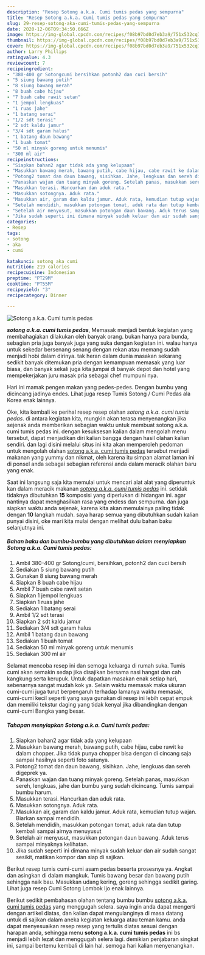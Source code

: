 ```yaml
---
description: "Resep Sotong a.k.a. Cumi tumis pedas yang sempurna"
title: "Resep Sotong a.k.a. Cumi tumis pedas yang sempurna"
slug: 29-resep-sotong-aka-cumi-tumis-pedas-yang-sempurna
date: 2020-12-06T09:34:50.666Z
image: https://img-global.cpcdn.com/recipes/f08b97bd0d7eb3a9/751x532cq70/sotong-aka-cumi-tumis-pedas-foto-resep-utama.jpg
thumbnail: https://img-global.cpcdn.com/recipes/f08b97bd0d7eb3a9/751x532cq70/sotong-aka-cumi-tumis-pedas-foto-resep-utama.jpg
cover: https://img-global.cpcdn.com/recipes/f08b97bd0d7eb3a9/751x532cq70/sotong-aka-cumi-tumis-pedas-foto-resep-utama.jpg
author: Larry Phillips
ratingvalue: 4.3
reviewcount: 7
recipeingredient:
- "380-400 gr Sotongcumi bersihkan potonh2 dan cuci bersih"
- "5 siung bawang putih"
- "8 siung bawang merah"
- "8 buah cabe hijau"
- "7 buah cabe rawit setan"
- "1 jempol lengkuas"
- "1 ruas jahe"
- "1 batang serai"
- "1/2 sdt terasi"
- "2 sdt kaldu jamur"
- "3/4 sdt garam halus"
- "1 batang daun bawang"
- "1 buah tomat"
- "50 ml minyak goreng untuk menumis"
- "300 ml air"
recipeinstructions:
- "Siapkan bahan2 agar tidak ada yang kelupaan"
- "Masukkan bawang merah, bawang putih, cabe hijau, cabe rawit ke dalam chopper. Jika tidak punya chopper bisa dengan di cincang saja sampai hasilnya seperti foto satunya."
- "Potong2 tomat dan daun bawang, sisihkan. Jahe, lengkuas dan sereh digeprek ya."
- "Panaskan wajan dan tuang minyak goreng. Setelah panas, masukkan sereh, lengkuas, jahe dan bumbu yang sudah dicincang. Tumis sampai bumbu harum."
- "Masukkan terasi. Hancurkan dan aduk rata."
- "Masukkan sotongnya. Aduk rata."
- "Masukkan air, garam dan kaldu jamur. Aduk rata, kemudian tutup wajan. Biarkan sampai mendidih."
- "Setelah mendidih, masukkan potongan tomat, aduk rata dan tutup kembali sampai airnya menuyusut"
- "Setelah air menyusut, masukkan potongan daun bawang. Aduk terus sampai minyaknya kelihatan."
- "Jika sudah seperti ini dimana minyak sudah keluar dan air sudah sangat sesikit, matikan kompor dan siap di sajikan."
categories:
- Resep
tags:
- sotong
- aka
- cumi

katakunci: sotong aka cumi 
nutrition: 219 calories
recipecuisine: Indonesian
preptime: "PT29M"
cooktime: "PT55M"
recipeyield: "3"
recipecategory: Dinner

---
```



![Sotong a.k.a. Cumi tumis pedas](https://img-global.cpcdn.com/recipes/f08b97bd0d7eb3a9/751x532cq70/sotong-aka-cumi-tumis-pedas-foto-resep-utama.jpg)

<b><i>sotong a.k.a. cumi tumis pedas</i></b>, Memasak menjadi bentuk kegiatan yang membahagiakan dilakukan oleh banyak orang. bukan hanya para bunda, sebagian pria juga banyak juga yang suka dengan kegiatan ini. walau hanya untuk sekedar bersenang senang dengan rekan atau memang sudah menjadi hobi dalam dirinya. tak heran dalam dunia masakan sekarang sedikit banyak ditemukan pria dengan kemampuan memasak yang luar biasa, dan banyak sekali juga kita jumpai di banyak depot dan hotel yang mempekerjakan juru masak pria sebagai chef mumpuni nya.

Hari ini mamak pengen makan yang pedes-pedes. Dengan bumbu yang dicincang jadinya endes. Lihat juga resep Tumis Sotong / Cumi Pedas ala Korea enak lainnya.

Oke, kita kembali ke perihal resep resep olahan <i>sotong a.k.a. cumi tumis pedas</i>. di antara kegiatan kita, mungkin akan terasa menyenangkan jika sejenak anda memberikan sebagian waktu untuk membuat sotong a.k.a. cumi tumis pedas ini. dengan kesuksesan kalian dalam mengolah menu tersebut, dapat menjadikan diri kalian bangga dengan hasil olahan kalian sendiri. dan lagi disini melalui situs ini kita akan memperoleh pedoman untuk mengolah olahan <u>sotong a.k.a. cumi tumis pedas</u> tersebut menjadi makanan yang yummy dan nikmat, oleh karena itu simpan alamat laman ini di ponsel anda sebagai sebagian referensi anda dalam meracik olahan baru yang enak.


Saat ini langsung saja kita memulai untuk mencari alat alat yang diperuntuk kan dalam meracik makanan <u><i>sotong a.k.a. cumi tumis pedas</i></u> ini. setidak tidaknya dibutuhkan <b>15</b> komposisi yang diperlukan di hidangan ini. agar nantinya dapat menghasilkan rasa yang endess dan sempurna. dan juga siapkan waktu anda sejenak, karena kita akan memulainya paling tidak dengan <b>10</b> langkah mudah. saya harap semua yang dibutuhkan sudah kalian punyai disini, oke mari kita mulai dengan melihat dulu bahan baku selanjutnya ini.

<!--inarticleads1-->

##### Bahan baku dan bumbu-bumbu yang dibutuhkan dalam menyiapkan Sotong a.k.a. Cumi tumis pedas:

1. Ambil 380-400 gr Sotong/cumi, bersihkan, potonh2 dan cuci bersih
1. Sediakan 5 siung bawang putih
1. Gunakan 8 siung bawang merah
1. Siapkan 8 buah cabe hijau
1. Ambil 7 buah cabe rawit setan
1. Siapkan 1 jempol lengkuas
1. Siapkan 1 ruas jahe
1. Sediakan 1 batang serai
1. Ambil 1/2 sdt terasi
1. Siapkan 2 sdt kaldu jamur
1. Sediakan 3/4 sdt garam halus
1. Ambil 1 batang daun bawang
1. Sediakan 1 buah tomat
1. Sediakan 50 ml minyak goreng untuk menumis
1. Sediakan 300 ml air


Selamat mencoba resep ini dan semoga keluarga di rumah suka. Tumis cumi akan semakin sedap jika disajikan bersama nasi hangat dan cah kangkung serta kerupuk. Untuk dapatkan masakan enak setiap hari, sebenarnya sangat mudah kok ya. Selain waktu memasak maka ukuran cumi-cumi juga turut berpengaruh terhadap lamanya waktu memasak, cumi-cumi kecil seperti yang saya gunakan di resep ini lebih cepat empuk dan memiliki tekstur daging yang tidak kenyal jika dibandingkan dengan cumi-cumi Bangka yang besar. 

<!--inarticleads2-->

##### Tahapan menyiapkan Sotong a.k.a. Cumi tumis pedas:

1. Siapkan bahan2 agar tidak ada yang kelupaan
1. Masukkan bawang merah, bawang putih, cabe hijau, cabe rawit ke dalam chopper. Jika tidak punya chopper bisa dengan di cincang saja sampai hasilnya seperti foto satunya.
1. Potong2 tomat dan daun bawang, sisihkan. Jahe, lengkuas dan sereh digeprek ya.
1. Panaskan wajan dan tuang minyak goreng. Setelah panas, masukkan sereh, lengkuas, jahe dan bumbu yang sudah dicincang. Tumis sampai bumbu harum.
1. Masukkan terasi. Hancurkan dan aduk rata.
1. Masukkan sotongnya. Aduk rata.
1. Masukkan air, garam dan kaldu jamur. Aduk rata, kemudian tutup wajan. Biarkan sampai mendidih.
1. Setelah mendidih, masukkan potongan tomat, aduk rata dan tutup kembali sampai airnya menuyusut
1. Setelah air menyusut, masukkan potongan daun bawang. Aduk terus sampai minyaknya kelihatan.
1. Jika sudah seperti ini dimana minyak sudah keluar dan air sudah sangat sesikit, matikan kompor dan siap di sajikan.


Berikut resep tumis cumi-cumi asam pedas beserta prosesnya ya. Angkat dan asingkan di dalam mangkuk. Tumis bawang besar dan bawang putih sehingga naik bau. Masukkan udang kering, goreng sehingga sedikit garing. Lihat juga resep Cumi Sotong Lombok Ijo enak lainnya. 

Berikut sedikit pembahasan olahan tentang bumbu bumbu <u>sotong a.k.a. cumi tumis pedas</u> yang menggugah selera. saya ingin anda dapat mengerti dengan artikel diatas, dan kalian dapat mengulanginya di masa datang untuk di sajikan dalam aneka kegiatan keluarga atau teman kamu. anda dapat menyesuaikan resep resep yang tertulis diatas sesuai dengan harapan anda, sehingga menu <b>sotong a.k.a. cumi tumis pedas</b> ini bs menjadi lebih lezat dan menggugah selera lagi. demikian penjabaran singkat ini, sampai bertemu kembali di lain hal. semoga hari kalian menyenangkan.
